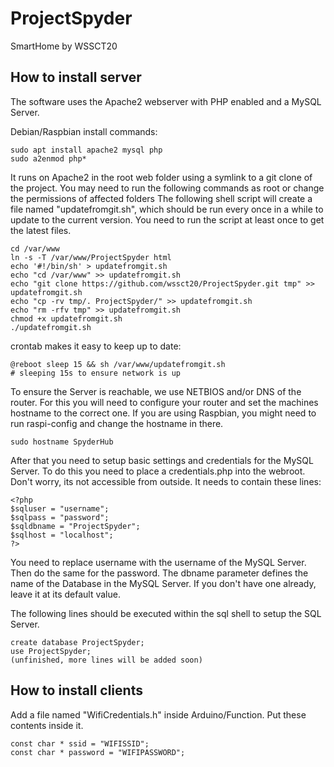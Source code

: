 # ProjectSpyder
SmartHome by WSSCT20

## How to install server
The software uses the Apache2 webserver with PHP enabled and a MySQL Server.

Debian/Raspbian install commands:
```
sudo apt install apache2 mysql php
sudo a2enmod php*
```

It runs on Apache2 in the root web folder using a symlink to a git clone of the project.
You may need to run the following commands as root or change the permissions of affected folders
The following shell script will create a file named "updatefromgit.sh", 
which should be run every once in a while to update to the current version.
You need to run the script at least once to get the latest files.
```
cd /var/www
ln -s -T /var/www/ProjectSpyder html
echo '#!/bin/sh' > updatefromgit.sh
echo "cd /var/www" >> updatefromgit.sh
echo "git clone https://github.com/wssct20/ProjectSpyder.git tmp" >> updatefromgit.sh
echo "cp -rv tmp/. ProjectSpyder/" >> updatefromgit.sh
echo "rm -rfv tmp" >> updatefromgit.sh
chmod +x updatefromgit.sh
./updatefromgit.sh
```

crontab makes it easy to keep up to date:
```
@reboot sleep 15 && sh /var/www/updatefromgit.sh
# sleeping 15s to ensure network is up
```

To ensure the Server is reachable, we use NETBIOS and/or DNS of the router.
For this you will need to configure your router and set the machines hostname to the correct one.
If you are using Raspbian, you might need to run raspi-config and change the hostname in there.
```
sudo hostname SpyderHub
```

After that you need to setup basic settings and credentials for the MySQL Server.
To do this you need to place a credentials.php into the webroot. Don't worry, its not accessible from outside.
It needs to contain these lines:
```
<?php
$sqluser = "username";
$sqlpass = "password";
$sqldbname = "ProjectSpyder";
$sqlhost = "localhost";
?>
```
You need to replace username with the username of the MySQL Server. Then do the same for the password.
The dbname parameter defines the name of the Database in the MySQL Server.
If you don't have one already, leave it at its default value.

The following lines should be executed within the sql shell to setup the SQL Server.
```
create database ProjectSpyder;
use ProjectSpyder;
(unfinished, more lines will be added soon)
```

## How to install clients

Add a file named "WifiCredentials.h" inside Arduino/Function. Put these contents inside it.
```
const char * ssid = "WIFISSID";
const char * password = "WIFIPASSWORD";
```